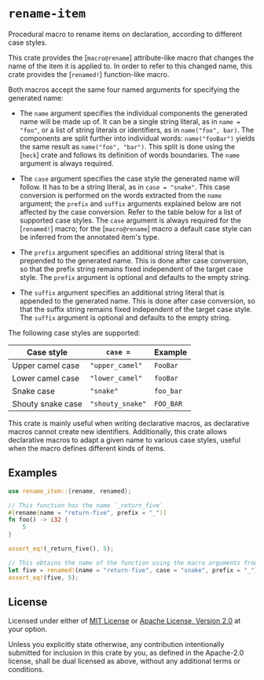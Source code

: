 # `rename-item`

Procedural macro to rename items on declaration, according to different case styles.

This crate provides the [`macro@rename`] attribute-like macro that changes the name of the item it
is applied to. In order to refer to this changed name, this crate provides the [`renamed!`]
function-like macro.

Both macros accept the same four named arguments for specifying the generated name:

- The `name` argument specifies the individual components the generated name will be made up of. It
  can be a single string literal, as in `name = "foo"`, or a list of string literals or identifiers,
  as in `name("foo", bar)`. The components are split further into individual words: `name("fooBar")`
  yields the same result as `name("foo", "bar")`. This split is done using the [`heck`] crate and
  follows its definition of words boundaries. The `name` argument is always required.

- The `case` argument specifies the case style the generated name will follow. It has to be a string
  literal, as in `case = "snake"`. This case conversion is performed on the words extracted from the
  `name` argument; the `prefix` and `suffix` arguments explained below are not affected by the case
  conversion. Refer to the table below for a list of supported case styles. The `case` argument is
  always required for the [`renamed!`] macro; for the [`macro@rename`] macro a default case style
  can be inferred from the annotated item's type.

- The `prefix` argument specifies an additional string literal that is prepended to the generated
  name. This is done after case conversion, so that the prefix string remains fixed independent of
  the target case style. The `prefix` argument is optional and defaults to the empty string.

- The `suffix` argument specifies an additional string literal that is appended to the generated
  name. This is done after case conversion, so that the suffix string remains fixed independent of
  the target case style. The `suffix` argument is optional and defaults to the empty string.

The following case styles are supported:

| Case style        | `case =`         | Example   |
|-------------------|------------------|-----------|
| Upper camel case  | `"upper_camel"`  | `FooBar`  |
| Lower camel case  | `"lower_camel"`  | `fooBar`  |
| Snake case        | `"snake"`        | `foo_bar` |
| Shouty snake case | `"shouty_snake"` | `FOO_BAR` |

This crate is mainly useful when writing declarative macros, as declarative macros cannot create new
identifiers. Additionally, this crate allows declarative macros to adapt a given name to various
case styles, useful when the macro defines different kinds of items.

## Examples

```rust
use rename_item::{rename, renamed};

// This function has the name `_return_five`
#[rename(name = "return-five", prefix = "_")]
fn foo() -> i32 {
    5
}

assert_eq!(_return_five(), 5);

// This obtains the name of the function using the macro arguments from above, and calls it
let five = renamed!(name = "return-five", case = "snake", prefix = "_")();
assert_eq!(five, 5);
```

## License

Licensed under either of [MIT License](LICENSE-MIT) or [Apache License, Version 2.0](LICENSE-APACHE)
at your option.

Unless you explicitly state otherwise, any contribution intentionally submitted for inclusion in
this crate by you, as defined in the Apache-2.0 license, shall be dual licensed as above, without
any additional terms or conditions.
